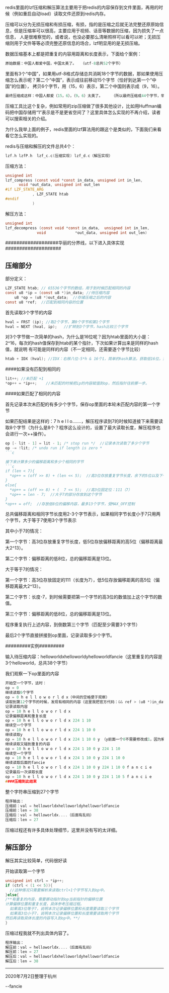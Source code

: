 redis里面的lzf压缩和解压算法主要用于把redis的内容保存到文件里面，再用的时候（例如重启自动load）读取文件还原到redis内存。

压缩可以分为无损压缩和有损压缩，有损，指的是压缩之后就无法完整还原原始信息，但是压缩率可以很高，主要应用于视频、话音等数据的压缩，因为损失了一点信息，
人是很难察觉的，或者说，也没必要那么清晰照样可以看可以听；无损压缩则用于文件等等必须完整还原信息的场合，lzf明显用的是无损压缩。

数据压缩基本上都是把重复的内容用距离和长度表示，下面给个案例：
```c
原始数据：中国人都爱中国，中国太美了。  （utf-8总共52个字节）
```
里面有3个“中国”，如果用utf-8格式存储总共消耗18个字节的数据，那如果使用压缩怎么表示呢？第二个“中国”，表示成往前移动15个字节（恰好到达第一个“中国”的位置），
拷贝6个字节，用（15，6）表示，第二个中国则表示成（9，16）。
```c
最终压缩成这样：中国人都爱（15，6），（9，6）太美了。    （所以最终压缩成44个字节，举例简单，没有考虑具体实现怎么区分接下来读取具体内容还是偏移举例和长度）
```
压缩工具比这个复杂，例如常用的zip压缩做了很多其他设计，比如用Huffman编码把中国存储用“1”表示是不是更省空间了？这里具体怎么实现的不再介绍，读者可以搜索相关的介绍。

为什么我举上面的例子，redis里面的lzf算法用的跟这个是类似的，下面我们来看看它怎么实现的。

redis与压缩和解压的文件总共4个：
```c
lzf.h lzfP.h  lzf_c.c(压缩实现) lzf_d.c（解压实现）
```

压缩方法：
```c
unsigned int
lzf_compress (const void *const in_data, unsigned int in_len,
      void *out_data, unsigned int out_len
#if LZF_STATE_ARG
            , LZF_STATE htab
#endif
            )
```
解压方法：
```c
unsigned int 
lzf_decompress (const void *const in_data,  unsigned int in_len,
              void             *out_data, unsigned int out_len)
```

###################华丽的分界线，以下进入具体实现####################

压缩部分
---------------------------
部分定义：
```c
LZF_STATE htab; // 65536个字节的数组，用于到时候匹配相同的内容
const u8 *ip = (const u8 *)in_data; //待压缩内容
    u8 *op = (u8 *)out_data;  //存储压缩之后的内容
const u8 *ref;  //匹配到相同内容的位置
```

首先读取3个字节的内容
```c
hval = FRST (ip); //取2个字节，第0个字节和第1个字节
hval = NEXT (hval, ip);   //扩转到3个字节，hash比较三个字节
```
对3个字节做一次简单的hash，为什么是16位呢？因为htab里面的大小是：2^16，每次的hash值保存到htab的某个指针，下次如果计算出来是同样的hash值，就说明
有可能是同样的内容（不一定相同，还需要逐个字节比较）
```c
htab + IDX (hval); //IDX：右移八位-5*h & 16个1，简单的hash算法，获取低16位，范围压缩到0-65535，然后把指针指向赋值给hslot
```
####如果没有匹配到相同的
```c
lit++; //未匹配 +1
*op++ = *ip++;    //未匹配的时候把ip的内容赋值到op，然后指针往前挪一步。
```

####如果匹配了相同的内容

首先记录本次未匹配的有多少个字节，保存op里面的本轮未匹配内容的第一个字节

如果匹配结果是这样的：7 h e l l o.......，解压程序读到7的时候知道接下来需要读取8个字节（为什么是8个？程序这么设计的，设置了最大读取长度，解压程序也会进行一次++操作）。
```c
op [- lit - 1] = lit - 1; /* stop run */  //记录本次读取了多少个字节
op -= !lit; /* undo run if length is zero *
```c

接下来计算多少的偏移距离和多少个相同的字节
```c
if (len < 7){
  *op++ = (off >> 8) + (len << 5);  //高3位存放重复字节长度，余下的5位以及下一个字节的8位总共13位存放偏移位置
}
else{
  *op++ = (off >> 8) + (  7 << 5);  //高3位固定位：111（7）
  *op++ = len - 7;  //大于7的部分存放到这个字节
}
*op++ = off;  //存放低8位的偏移内容，最多13个字节，受MAX_OFF控制
```
总共偏移距离和相同字节长度用2-3个字节表示，如果相同字节长度小于7只用两个字节，大于等于7使用3个字节表示

其中小于7的情况：

第一个字节：高3位存放重复字节长度，低5位存放偏移距离的高5位（偏移距离最大2^13）。

第二个字节：偏移距离的低8位，总的偏移距离是13位。

大于等于7的情况：

第一个字节：高3位存放固定的111（长度为7），低5位存放偏移距离的高5位（偏移距离最大2^13）。

第二个字节：长度-7，到时候需要把第一个字节的高3位的数值加上这个字节的数值。

第三个字节：偏移距离的低8位，总的偏移距离是13位。

程序重复执行上述内容，到倒数第三个字节（匹配至少需要3个字节）

最后2个字节直接拼接到op里面，记录读取多少个字节。

#########实例#########

输入待压缩内容：helloworldxhelloworldyhelloworldfancie（这里重复的内容是3个helloworld，总共38个字节）

我们观察一下op里面的内容

```c
开始空一个字节，这时：
op = 0
继续读取6个字节
op = 0 h e l l o w o r l d x（中间的空格便于观察）
读取到第12个字节的时候，发现有相同的内容（这里我把官方代码：&& ref > (u8 *)in_data 的 ">" 修改成了 “>=”）
记录读取内容
op = 10 h e l l o w o r l d x 
记录偏移距离和重复长度
op = 10 h e l l o w o r l d x 224 1 10
继续空一个字节
op = 10 h e l l o w o r l d x 224 1 10 0
继续读取y
op = 10 h e l l o w o r l d x 224 1 10 0 y （y前面一个0不需要修改成1，因为解压会做一次++）
继续读取又碰到重复的内容
op = 10 h e l l o w o r l d x 224 1 10 0 y 224 1 10
继续空一个字节
op = 10 h e l l o w o r l d x 224 1 10 0 y 224 1 10 0
继续读取后面的fancie
op = 10 h e l l o w o r l d x 224 1 10 0 y 224 1 10 0 f a n c i e
记录最后一次读取长度
op = 10 h e l l o w o r l d x 224 1 10 0 y 224 1 10 5 f a n c i e
####压缩到此结束
```

整个字符串压缩到27个字节

```c
程序输出：
压缩前：val = helloworldxhelloworldyhelloworldfancie
压缩前：len = 38
压缩后：val = helloworldx....（后面有乱码）
压缩后：len = 27
```
压缩过程还有许多具体处理细节，这里并没有写的太详细。


解压部分
---------------------------
解压其实比较简单，代码很好读

开始读取第一个字节
```c
unsigned int ctrl = *ip++;
if (ctrl < (1 << 5)){
  //这种情况只需要解析来读取ctrl+1个字节写入到op中。
}else{
/**有重复的内容，需要挪动指针到op当前指针的偏移位置
计算偏移位置和重复长度，具体参考压缩过程。
  如果高3位等于7，说明本次记录偏移位置和长度需要读取三个字节
  如果高3位小于7，说明本次记录偏移位置和长度需要读取两个字节
然后再读取具体长度的内容写入到op中。**/
}
```
压缩过程我就不列出具体内容了。
```c
程序输出：
解压前：val = helloworldx....（后面有乱码）
解压前：len = 27
解压后：val = helloworldxhelloworldyhelloworldfancie
解压后：len = 38
```

-------------------------------------------------------------
2020年7月2日整理于杭州

--fancie
